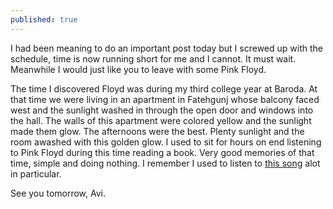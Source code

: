 ```yaml
---
published: true
---
```

I had been meaning to do an important post today but I screwed up with the schedule, time is now running short for me and I cannot. It must wait. Meanwhile I would just like you to leave with some Pink Floyd.

The time I discovered Floyd was during my third college year at Baroda. At that time we were living in an apartment in Fatehgunj whose balcony faced west and the sunlight washed in through the open door and windows into the hall. The walls of this apartment were colored yellow and the sunlight made them glow. The afternoons were the best. Plenty sunlight and the room awashed with this golden glow. I used to sit for hours on end listening to Pink Floyd during this time reading a book. Very good memories of that time, simple and doing nothing. I remember I used to listen to [this song](https://www.youtube.com/watch?v=yusGUGTVAyw "YouTube link to Pink Floyd's Atom Heart Mother suite") alot in particular.

See you tomorrow,
Avi.
